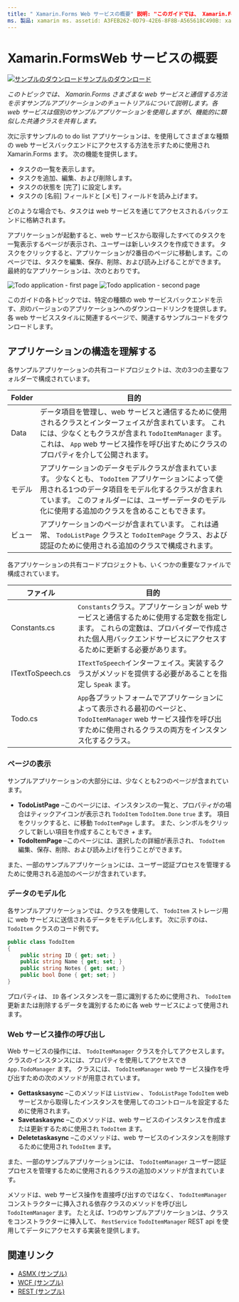 ```yaml
---
title: " Xamarin.Forms Web サービスの概要" 説明: "このガイドでは、 Xamarin.Forms さまざまな web サービスとの通信方法を示すサンプルアプリケーションのチュートリアルを提供します。 各 web サービスは個別のサンプルアプリケーションを使用しますが、機能的に類似した共通クラスを共有します。 "
ms. 製品: xamarin ms. assetid: A3FEB262-0D79-42E6-8F8B-A565618C490B: xamarin-forms author: davidbritch ms. author: dabritch ms. date: 02/28/2017 no loc: [ Xamarin.Forms , Xamarin.Essentials ]
---
```


# <a name="xamarinforms-web-services-introduction"></a>Xamarin.FormsWeb サービスの概要

[![サンプルのダウンロード](~/media/shared/download.png)サンプルのダウンロード](https://docs.microsoft.com/samples/xamarin/xamarin-forms-samples/webservices-todorest)

_このトピックでは、 Xamarin.Forms さまざまな web サービスと通信する方法を示すサンプルアプリケーションのチュートリアルについて説明します。各 web サービスは個別のサンプルアプリケーションを使用しますが、機能的に類似した共通クラスを共有します。_

次に示すサンプルの to do list アプリケーションは、を使用してさまざまな種類の web サービスバックエンドにアクセスする方法を示すために使用され Xamarin.Forms ます。 次の機能を提供します。

- タスクの一覧を表示します。
- タスクを追加、編集、および削除します。
- タスクの状態を [完了] に設定します。
- タスクの [名前] フィールドと [メモ] フィールドを読み上げます。

どのような場合でも、タスクは web サービスを通じてアクセスされるバックエンドに格納されます。

アプリケーションが起動すると、web サービスから取得したすべてのタスクを一覧表示するページが表示され、ユーザーは新しいタスクを作成できます。 タスクをクリックすると、アプリケーションが2番目のページに移動します。このページでは、タスクを編集、保存、削除、および読み上げることができます。 最終的なアプリケーションは、次のとおりです。

![](introduction-images/app-example-1.png "Todo application - first page")
![](introduction-images/app-example-2.png "Todo application - second page")

このガイドの各トピックでは、特定の種類の web サービスバックエンドを示す、*別*のバージョンのアプリケーションへのダウンロードリンクを提供します。 各 web サービススタイルに関連するページで、関連するサンプルコードをダウンロードします。

## <a name="understand-the-application-anatomy"></a>アプリケーションの構造を理解する

各サンプルアプリケーションの共有コードプロジェクトは、次の3つの主要なフォルダーで構成されています。

|Folder|目的|
|--- |--- |
|Data|データ項目を管理し、web サービスと通信するために使用されるクラスとインターフェイスが含まれています。 これには、少なくともクラスが含まれ `TodoItemManager` ます。これは、 `App` web サービス操作を呼び出すためにクラスのプロパティを介して公開されます。|
|モデル|アプリケーションのデータモデルクラスが含まれています。 少なくとも、 `TodoItem` アプリケーションによって使用される1つのデータ項目をモデル化するクラスが含まれています。 このフォルダーには、ユーザーデータのモデル化に使用する追加のクラスを含めることもできます。|
|ビュー|アプリケーションのページが含まれています。 これは通常、 `TodoListPage` クラスと `TodoItemPage` クラス、および認証のために使用される追加のクラスで構成されます。|

各アプリケーションの共有コードプロジェクトも、いくつかの重要なファイルで構成されています。

|ファイル|目的|
|--- |--- |
|Constants.cs|`Constants`クラス。アプリケーションが web サービスと通信するために使用する定数を指定します。 これらの定数は、プロバイダーで作成された個人用バックエンドサービスにアクセスするために更新する必要があります。|
|ITextToSpeech.cs|`ITextToSpeech`インターフェイス。実装するクラスがメソッドを提供する必要があることを指定し `Speak` ます。|
|Todo.cs|`App`各プラットフォームでアプリケーションによって表示される最初のページと、 `TodoItemManager` web サービス操作を呼び出すために使用されるクラスの両方をインスタンス化するクラス。|

### <a name="view-pages"></a>ページの表示

サンプルアプリケーションの大部分には、少なくとも2つのページが含まれています。

- **TodoListPage** –このページには、インスタンスの一覧と、プロパティがの場合はティックアイコンが表示され `TodoItem` `TodoItem.Done` `true` ます。 項目をクリックすると、に移動 `TodoItemPage` します。 また、シンボルをクリックして新しい項目を作成することもでき *+* ます。
- **TodoItemPage** –このページには、選択したの詳細が表示され、 `TodoItem` 編集、保存、削除、および読み上げを行うことができます。

また、一部のサンプルアプリケーションには、ユーザー認証プロセスを管理するために使用される追加のページが含まれています。

### <a name="model-the-data"></a>データのモデル化

各サンプルアプリケーションでは、クラスを使用して、 `TodoItem` ストレージ用に web サービスに送信されるデータをモデル化します。 次に示すのは、`TodoItem` クラスのコード例です。

```csharp
public class TodoItem
{
    public string ID { get; set; }
    public string Name { get; set; }
    public string Notes { get; set; }
    public bool Done { get; set; }
}
```

プロパティは、 `ID` 各インスタンスを一意に識別するために使用され、 `TodoItem` 更新または削除するデータを識別するために各 web サービスによって使用されます。

### <a name="invoke-web-service-operations"></a>Web サービス操作の呼び出し

Web サービスの操作には、 `TodoItemManager` クラスを介してアクセスします。クラスのインスタンスには、プロパティを使用してアクセスでき `App.TodoManager` ます。 クラスには、 `TodoItemManager` web サービス操作を呼び出すための次のメソッドが用意されています。

- **Gettasksasync** –このメソッドは `ListView` 、 `TodoListPage` `TodoItem` web サービスから取得したインスタンスを使用してのコントロールを設定するために使用されます。
- **Savetaskasync** –このメソッドは、web サービスのインスタンスを作成または更新するために使用され `TodoItem` ます。
- **Deletetaskasync** –このメソッドは、web サービスのインスタンスを削除するために使用され `TodoItem` ます。

また、一部のサンプルアプリケーションには、 `TodoItemManager` ユーザー認証プロセスを管理するために使用されるクラスの追加のメソッドが含まれています。

メソッドは、web サービス操作を直接呼び出すのではなく、 `TodoItemManager` コンストラクターに挿入される依存クラスのメソッドを呼び出し `TodoItemManager` ます。 たとえば、1つのサンプルアプリケーションは、クラスをコンストラクターに挿入して、 `RestService` `TodoItemManager` REST api を使用してデータにアクセスする実装を提供します。

## <a name="related-links"></a>関連リンク

- [ASMX (サンプル)](https://docs.microsoft.com/samples/xamarin/xamarin-forms-samples/webservices-todoasmx)
- [WCF (サンプル)](https://docs.microsoft.com/samples/xamarin/xamarin-forms-samples/webservices-todowcf)
- [REST (サンプル)](https://docs.microsoft.com/samples/xamarin/xamarin-forms-samples/webservices-todorest)

